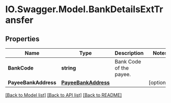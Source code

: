 # IO.Swagger.Model.BankDetailsExtTransfer
## Properties

Name | Type | Description | Notes
------------ | ------------- | ------------- | -------------
**BankCode** | **string** | Bank Code of the payee. | 
**PayeeBankAddress** | [**PayeeBankAddress**](PayeeBankAddress.md) |  | [optional] 

[[Back to Model list]](../README.md#documentation-for-models) [[Back to API list]](../README.md#documentation-for-api-endpoints) [[Back to README]](../README.md)

